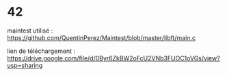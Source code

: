 # 42

maintest utilisé : https://github.com/QuentinPerez/Maintest/blob/master/libft/main.c

lien de téléchargement : https://drive.google.com/file/d/0Byr6ZkBW2oFcU2VNb3FUOC1oVGs/view?usp=sharing
